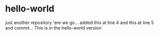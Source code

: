# hello-world
just another repository
'ere we go...
added this at line 4
and this at line 5
and commit...
This is in the hello-world version
